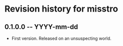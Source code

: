 # Revision history for misstro

## 0.1.0.0 -- YYYY-mm-dd

* First version. Released on an unsuspecting world.
